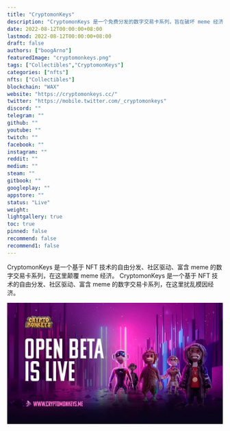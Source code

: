 ```yaml
---
title: "CryptomonKeys"
description: "CryptomonKeys 是一个免费分发的数字交易卡系列，旨在破坏 meme 经济。"
date: 2022-08-12T00:00:00+08:00
lastmod: 2022-08-12T00:00:00+08:00
draft: false
authors: ["boogArno"]
featuredImage: "cryptomonkeys.png"
tags: ["Collectibles","CryptomonKeys"]
categories: ["nfts"]
nfts: ["Collectibles"]
blockchain: "WAX"
website: "https://cryptomonkeys.cc/"
twitter: "https://mobile.twitter.com/_cryptomonkeys"
discord: ""
telegram: ""
github: ""
youtube: ""
twitch: ""
facebook: ""
instagram: ""
reddit: ""
medium: ""
steam: ""
gitbook: ""
googleplay: ""
appstore: ""
status: "Live"
weight: 
lightgallery: true
toc: true
pinned: false
recommend: false
recommend1: false
---
```


CryptomonKeys 是一个基于 NFT 技术的自由分发、社区驱动、富含 meme 的数字交易卡系列，在这里颠覆 meme 经济。 CryptomonKeys 是一个基于 NFT 技术的自由分发、社区驱动、富含 meme 的数字交易卡系列，在这里扰乱模因经济。

![FQBz3feXEAE319d](FQBz3feXEAE319d.jpg)